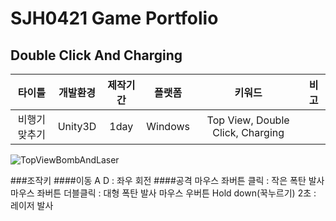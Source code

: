 # SJH0421 Game Portfolio
## Double Click And Charging

|타이틀|개발환경|제작기간|플랫폼|키워드|비고|
|:-:|:-:|:-:|:-:|:-:|:-:|
|비행기 맞추기|Unity3D|1day|Windows|Top View, Double Click, Charging||  

![TopViewBombAndLaser](https://github.com/jhhrnavy/Portfolio/assets/59547352/b543ed9f-e0cc-4c84-a4b1-a103ed637aea)

###조작키 
####이동
  A D : 좌우 회전 
####공격
  마우스 좌버튼 클릭 : 작은 폭탄 발사
  마우스 좌버튼 더블클릭 : 대형 폭탄 발사
  마우스 우버튼 Hold down(꾹누르기) 2초 : 레이저 발사
